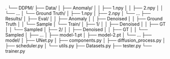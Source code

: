 .
└── DDPM/
    ├── Data/
    │   ├── Anomaly/
    │   │   ├── 1.npy
    │   │   ├── 2.npy
    │   │   └── ...
    │   └── Ground Truth/
    │       ├── 1.npy
    │       ├── 2.npy
    │       └── ...
    ├── Results/
    │   ├── Eval/
    │   │   ├── Anomaly
    │   │   ├── Denoised
    │   │   ├── Ground Truth
    │   │   └── Sample
    │   └── Train/
    │       ├── 1/
    │       │   ├── Denoised
    │       │   ├── GT
    │       │   └── Sampled
    │       ├── 2/
    │       │   ├── Denoised
    │       │   ├── GT
    │       │   └── Sampled
    │       ├── ...
    │       ├── model-1.pt
    │       ├── model-2.pt
    │       └── ...
    ├── model/
    │   ├── UNet.py
    │   ├── components.py
    │   ├── diffusion_process.py
    │   ├── scheduler.py
    │   └── utils.py
    ├── Datasets.py
    ├── tester.py
    └── trainer.py
